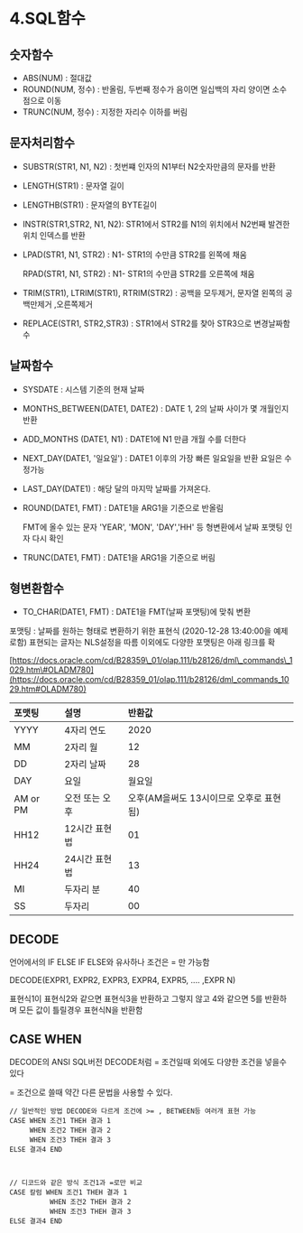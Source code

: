 # 4.SQL함수

## 숫자함수

* ABS\(NUM\) : 절대값
* ROUND\(NUM, 정수\) : 반올림, 두번째 정수가 음이면 일십백의 자리 양이면 소수점으로 이동
* TRUNC\(NUM, 정수\) : 지정한 자리수 이하를 버림

## 문자처리함수

* SUBSTR\(STR1, N1, N2\) : 첫번쨰 인자의 N1부터 N2숫자만큼의 문자를 반환
* LENGTH\(STR1\) : 문자열 길이 
* LENGTHB\(STR1\) : 문자열의 BYTE길이
* INSTR\(STR1,STR2, N1, N2\): STR1에서 STR2를 N1의 위치에서 N2번째 발견한 위치 인덱스를 반환
* LPAD\(STR1, N1, STR2\) :  N1- STR1의 수만큼 STR2를 왼쪽에 채움

  RPAD\(STR1, N1, STR2\) :  N1- STR1의 수만큼 STR2를 오른쪽에 채움

* TRIM\(STR1\), LTRIM\(STR1\), RTRIM\(STR2\) : 공백을 모두제거, 문자열 왼쪽의 공백만제거 ,오른쪽제거
* REPLACE\(STR1, STR2,STR3\) : STR1에서 STR2를 찾아 STR3으로 변경날짜함수

## 날짜함수

* SYSDATE : 시스템 기준의 현재 날짜
* MONTHS\_BETWEEN\(DATE1, DATE2\) : DATE 1, 2의 날짜 사이가 몇 개월인지 반환
* ADD\_MONTHS \(DATE1, N1\) : DATE1에 N1 만큼 개월 수를 더한다
* NEXT\_DAY\(DATE1,  '일요일'\) : DATE1 이후의 가장 빠른 일요일을 반환 요일은 수정가능  
* LAST\_DAY\(DATE1\) : 해당 달의 마지막 날짜를 가져온다.
* ROUND\(DATE1, FMT\) : DATE1을 ARG1을 기준으로 반올림 

  FMT에 올수 있는 문자 'YEAR', 'MON', 'DAY','HH' 등 형변환에서 날짜 포맷팅 인자 다시 확인

* TRUNC\(DATE1, FMT\) : DATE1을 ARG1을 기준으로 버림

## 형변환함수

* TO\_CHAR\(DATE1, FMT\) : DATE1을 FMT\(날짜 포맷팅\)에 맞춰 변환

포맷팅 : 날짜를 원하는 형태로 변환하기 위한 표현식 \(2020-12-28 13:40:00을 예제로함\) 표현되는 글자는 NLS설정을 따름 이외에도 다양한 포맷팅은 아래 링크를 확

[https://docs.oracle.com/cd/B28359\_01/olap.111/b28126/dml\_commands\_1029.htm\#OLADM780](https://docs.oracle.com/cd/B28359_01/olap.111/b28126/dml_commands_1029.htm#OLADM780)

| 포맷팅 | 설명 | 반환값 |
| :--- | :--- | :--- |
| YYYY | 4자리 연도 | 2020 |
| MM | 2자리 월 | 12 |
| DD | 2자리 날짜 | 28 |
| DAY | 요일 | 월요일 |
| AM or PM | 오전 또는 오후 | 오후\(AM을써도 13시이므로 오후로 표현됨\) |
| HH12 | 12시간 표현법 | 01 |
| HH24 | 24시간 표현법 | 13 |
| MI | 두자리 분 | 40 |
| SS | 두자리  | 00 |

## DECODE

언어에서의 IF ELSE IF ELSE와 유사하나 조건은 = 만 가능함

DECODE\(EXPR1, EXPR2, EXPR3, EXPR4, EXPR5, .... ,EXPR N\)

표현식1이 표현식2와 같으면 표현식3을 반환하고 그렇지 않고 4와 같으면 5를 반환하며 모든 값이 틀릴경우 표현식N을 반환함

## CASE WHEN 

DECODE의 ANSI SQL버전 DECODE처럼 = 조건일때 외에도 다양한 조건을 넣을수 있다

=  조건으로 쓸때 약간 다른 문법을 사용할 수 있다.

```text
// 일반적인 방법 DECODE와 다르게 조건에 >= , BETWEEN등 여러개 표현 가능
CASE WHEN 조건1 THEH 결과 1
     WHEN 조건2 THEH 결과 2
     WHEN 조건3 THEH 결과 3
ELSE 결과4 END



// 디코드와 같은 방식 조건1과 =로만 비교
CASE 칼럼 WHEN 조건1 THEH 결과 1
          WHEN 조건2 THEH 결과 2
          WHEN 조건3 THEH 결과 3
ELSE 결과4 END


```

